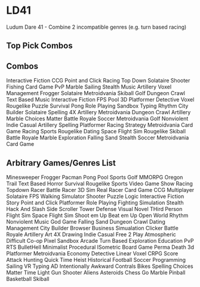 # LD41
Ludum Dare 41 - Combine 2 incompatible genres (e.g. turn based racing)

Top Pick Combos
---

Combos
---
Interactive Fiction CCG
Point and Click Racing
Top Down Solataire Shooter
Fishing Card Game
PvP Marble
Sailing Stealth
Music Artillery
Voxel Management
Frogger Solataire
Metroidvania Skiball
Golf Dungeon Crawl
Text Based Music
Interactive Fiction FPS
Pool 3D Platformer
Detective Voxel
Rougelike Puzzle
Survival Pong
Role Playing Sandbox
Typing Rhythm
City Builder Solataire
Spelling 4X
Artillery Metroidvania
Dungeon Crawl Artillery
Marble Choices Matter
Battle Royale Soccer
Metroidvania Golf
Nonviolent Indie Casual
Artillery Spelling
Platformer Racing
Strategy Metroidvania
Card Game Racing
Sports Rougelike
Dating Space Flight Sim
Rougelike Skiball
Battle Royale Marble
Exploration Falling Sand
Stealth Soccer
Metroidvania Card Game

Arbitrary Games/Genres List
---
Minesweeper
Frogger
Pacman
Pong
Pool
Sports
Golf
MMORPG
Oregon Trail
Text Based
Horror
Survival
Rougelike
Sports
Video
Game Show
Racing
Topdown Racer
Battle Racer
3D Sim Real Racer
Card Game
CCG
Multiplayer
Solataire
FPS
Walking Simulator
Shooter
Puzzle
Logic
Interactive Fiction
Story
Point and Click
Platformer
Role Playing
Fighting
Simulation
Stealth
Hack And Slash
Side Scroller
Tower Defense
Visual Novel
THird Person
Flight Sim
Space Flight Sim
Shoot em Up
Beat em Up
Open World
Rhythm
Nonviolent
Music
God Game
Falling Sand
Dungeon Crawl
Dating
Management
City Builder
Browser
Business Simualation
Clicker
Battle Royale
Artillery
Art
4X
Drawing
Indie Casual
Free 2 Play
Atmospheric
Difficult
Co-op
Pixel
Sandbox
Arcade
Turn Based
Exploration
Education
PvP
RTS
BulletHell
Minimalist
Procedural
ISometric
Board Game
Perma Death
3d Platformer
Metroidvania
Economy
Detective
Linear
Voxel
CRPG
Score Attack
Hunting
Quick Time
Heist
Historical
Football
Soccer
Programming
Sailing
VR
Typing
AD
Intentionally Awkward Contrals
Bikes
Spelling
Choices Matter
Time
Light Gun Shooter
Aliens
Asteroids
Chess
Go
Marble
Pinball
Basketball
Skiball
